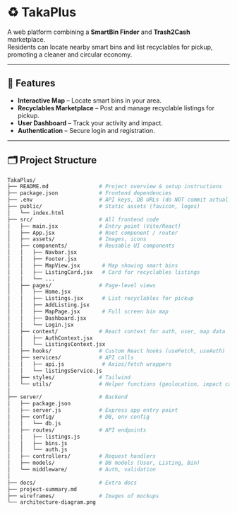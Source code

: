# ♻️ TakaPlus

A web platform combining a **SmartBin Finder** and **Trash2Cash** marketplace.  
Residents can locate nearby smart bins and list recyclables for pickup, promoting a cleaner and circular economy.

---

## 🚀 Features
- **Interactive Map** – Locate smart bins in your area.
- **Recyclables Marketplace** – Post and manage recyclable listings for pickup.
- **User Dashboard** – Track your activity and impact.
- **Authentication** – Secure login and registration.

---

## 🗂️ Project Structure

```bash
TakaPlus/
├── README.md                # Project overview & setup instructions
├── package.json             # Frontend dependencies
├── .env                     # API keys, DB URLs (do NOT commit actual keys)
├── public/                  # Static assets (favicon, logos)
│   └── index.html
├── src/                     # All frontend code
│   ├── main.jsx             # Entry point (Vite/React)
│   ├── App.jsx              # Root component / router
│   ├── assets/              # Images, icons
│   ├── components/          # Reusable UI components
│   │   ├── Navbar.jsx
│   │   ├── Footer.jsx
│   │   ├── MapView.jsx       # Map showing smart bins
│   │   ├── ListingCard.jsx   # Card for recyclables listings
│   │   └── ...
│   ├── pages/               # Page-level views
│   │   ├── Home.jsx
│   │   ├── Listings.jsx      # List recyclables for pickup
│   │   ├── AddListing.jsx
│   │   ├── MapPage.jsx       # Full screen bin map
│   │   ├── Dashboard.jsx
│   │   └── Login.jsx
│   ├── context/             # React context for auth, user, map data
│   │   ├── AuthContext.jsx
│   │   └── ListingsContext.jsx
│   ├── hooks/               # Custom React hooks (useFetch, useAuth)
│   ├── services/            # API calls
│   │   ├── api.js            # Axios/fetch wrappers
│   │   └── listingsService.js
│   ├── styles/              # Tailwind
│   └── utils/               # Helper functions (geolocation, impact calc)
│
├── server/                  # Backend
│   ├── package.json
│   ├── server.js            # Express app entry point
│   ├── config/              # DB, env config
│   │   └── db.js
│   ├── routes/              # API endpoints
│   │   ├── listings.js
│   │   ├── bins.js
│   │   └── auth.js
│   ├── controllers/         # Request handlers
│   ├── models/              # DB models (User, Listing, Bin)
│   └── middleware/          # Auth, validation
│
├── docs/                    # Extra docs
├── project-summary.md
├── wireframes/              # Images of mockups
└── architecture-diagram.png
